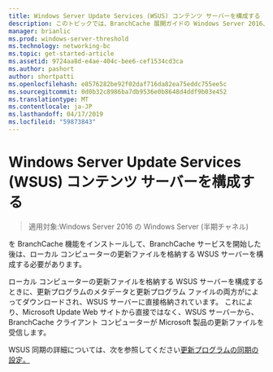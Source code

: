 ```yaml
---
title: Windows Server Update Services (WSUS) コンテンツ サーバーを構成する
description: このトピックでは、BranchCache 展開ガイドの Windows Server 2016、ブランチ オフィスに WAN 帯域幅の使用を最適化するために分散され、ホスト型キャッシュ モードで BranchCache を展開する方法を示しますの一部です。
manager: brianlic
ms.prod: windows-server-threshold
ms.technology: networking-bc
ms.topic: get-started-article
ms.assetid: 9724aa8d-e4ae-404c-bee6-cef1534cd3ca
ms.author: pashort
author: shortpatti
ms.openlocfilehash: e8576282be92f02daf716da82ea75eddc755ee5c
ms.sourcegitcommit: 0d0b32c8986ba7db9536e0b8648d4ddf9b03e452
ms.translationtype: MT
ms.contentlocale: ja-JP
ms.lasthandoff: 04/17/2019
ms.locfileid: "59873843"
---
```

# <a name="configure-windows-server-update-services-wsus-content-servers"></a>Windows Server Update Services (WSUS) コンテンツ サーバーを構成する

>適用対象:Windows Server 2016 の Windows Server (半期チャネル)

を BranchCache 機能をインストールして、BranchCache サービスを開始した後は、ローカル コンピューターの更新ファイルを格納する WSUS サーバーを構成する必要があります。 

ローカル コンピューターの更新ファイルを格納する WSUS サーバーを構成するときに、更新プログラムのメタデータと更新プログラム ファイルの両方がによってダウンロードされ、WSUS サーバーに直接格納されています。 これにより、Microsoft Update Web サイトから直接ではなく、WSUS サーバーから、BranchCache クライアント コンピューターが Microsoft 製品の更新ファイルを受信します。  
  
WSUS 同期の詳細については、次を参照してください[更新プログラムの同期の設定。](https://technet.microsoft.com/library/mt612311.aspx)  